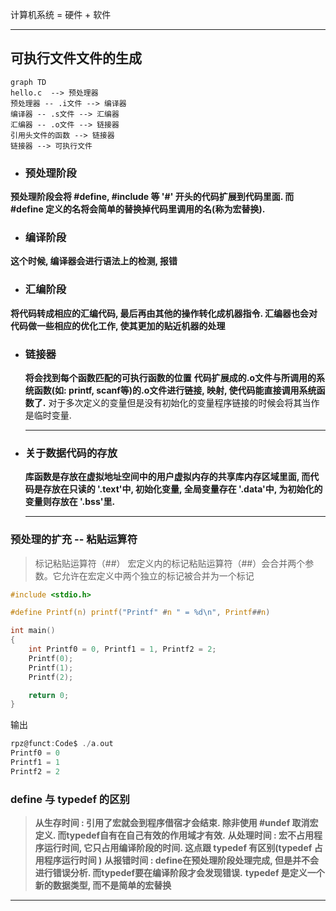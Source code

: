 计算机系统 = 硬件 + 软件

- - -

## 可执行文件文件的生成

```mermaid
graph TD
hello.c  --> 预处理器
预处理器 -- .i文件 --> 编译器
编译器 -- .s文件 --> 汇编器
汇编器 -- .o文件 --> 链接器
引用头文件的函数 --> 链接器
链接器 --> 可执行文件
```

- ### 预处理阶段
**预处理阶段会将 #define, #include 等 '#' 开头的代码扩展到代码里面. 而 #define 定义的名将会简单的替换掉代码里调用的名(称为宏替换).**

- ### 编译阶段
**这个时候, 编译器会进行语法上的检测, 报错**

- ### 汇编阶段
**将代码转成相应的汇编代码, 最后再由其他的操作转化成机器指令. 汇编器也会对代码做一些相应的优化工作, 使其更加的贴近机器的处理**

- ### 链接器
  **将会找到每个函数匹配的可执行函数的位置**
  **代码扩展成的.o文件与所调用的系统函数(如: printf, scanf等)的.o文件进行链接, 映射, 使代码能直接调用系统函数了.**
  对于多次定义的变量但是没有初始化的变量程序链接的时候会将其当作是临时变量.

  ---

- ### 关于数据代码的存放

  **库函数是存放在虚拟地址空间中的用户虚拟内存的共享库内存区域里面, 而代码是存放在只读的 '.text'中, 初始化变量, 全局变量存在 '.data'中, 为初始化的变量则存放在 '.bss'里.**

  ---

### 预处理的扩充 -- 粘贴运算符

> 标记粘贴运算符（##）
> 宏定义内的标记粘贴运算符（##）会合并两个参数。它允许在宏定义中两个独立的标记被合并为一个标记

```c
#include <stdio.h>

#define Printf(n) printf("Printf" #n " = %d\n", Printf##n)

int main()
{
    int Printf0 = 0, Printf1 = 1, Printf2 = 2;
    Printf(0);
    Printf(1);
    Printf(2);

    return 0;
}
```
输出
```c
rpz@funct:Code$ ./a.out
Printf0 = 0
Printf1 = 1
Printf2 = 2
```

### define 与 typedef 的区别

> **从生存时间 : 引用了宏就会到程序借宿才会结束. 除非使用 #undef 取消宏定义. 而typedef自有在自己有效的作用域才有效.**
> **从处理时间 : 宏不占用程序运行时间, 它只占用编译阶段的时间. 这点跟 typedef 有区别(typedef 占用程序运行时间 )**
> **从报错时间 : define在预处理阶段处理完成, 但是并不会进行错误分析. 而typedef要在编译阶段才会发现错误.**
> **typedef 是定义一个新的数据类型, 而不是简单的宏替换**
- - -




